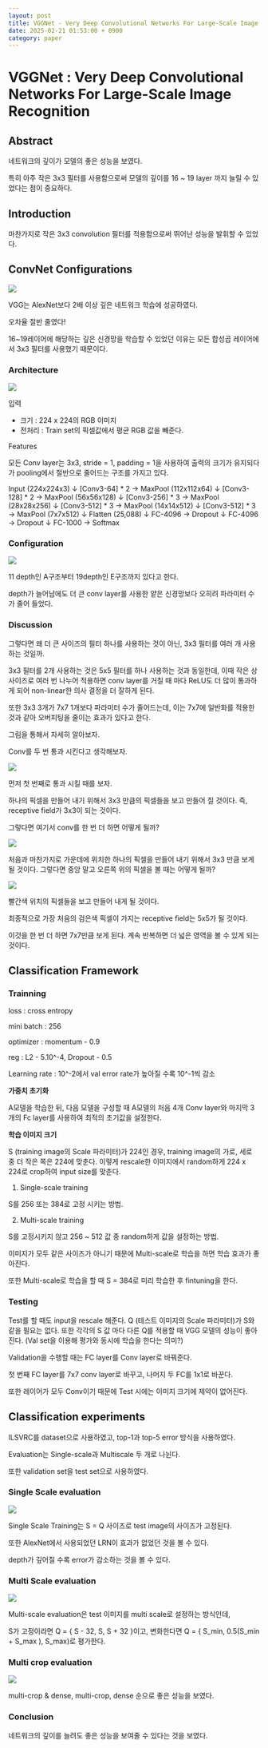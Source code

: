 ```yaml
---
layout: post
title: VGGNet - Very Deep Convolutional Networks For Large-Scale Image Recognition
date: 2025-02-21 01:53:00 + 0900
category: paper
---
```

# VGGNet : Very Deep Convolutional Networks For Large-Scale Image Recognition

## Abstract

네트워크의 깊이가 모델의 좋은 성능을 보였다.

특히 아주 작은 3x3 필터를 사용함으로써 모델의 깊이를 16 ~ 19 layer 까지 늘릴 수 있었다는 점이 중요하다.

## Introduction

마찬가지로 작은 3x3 convolution 필터를 적용함으로써 뛰어난 성능을 발휘할 수 있었다.

## ConvNet Configurations

![](/img/AlexNet-and-VGGNet-architecture.png)

VGG는 AlexNet보다 2배 이상 깊은 네트워크 학습에 성공하였다.

오차율 절반 줄였다!

16~19레이어에 해당하는 깊은 신경망을 학습할 수 있었던 이유는 모든 합성곱 레이어에서 3x3 필터를 사용했기 때문이다.

### Architecture

![](/img/vgg16-neural-network.webp)

입력

- 크기 : 224 x 224의 RGB 이미지
- 전처리 : Train set의 픽셀값에서 평균 RGB 값을 빼준다.

Features

모든 Conv layer는 3x3, stride = 1, padding = 1을 사용하여 출력의 크기가 유지되다가 pooling에서 절반으로 줄어드는 구조를 가지고 있다.

Input (224x224x3)
↓
[Conv3-64] * 2 → MaxPool (112x112x64)
↓
[Conv3-128] * 2 → MaxPool (56x56x128)
↓
[Conv3-256] * 3 → MaxPool (28x28x256)
↓
[Conv3-512] * 3 → MaxPool (14x14x512)
↓
[Conv3-512] * 3 → MaxPool (7x7x512)
↓
Flatten (25,088)
↓
FC-4096 → Dropout
↓
FC-4096 → Dropout
↓
FC-1000 → Softmax

### Configuration

![](/img/vggimage1.jpg)

11 depth인 A구조부터 19depth인 E구조까지 있다고 한다.

depth가 늘어남에도 더 큰 conv layer를 사용한 얕은 신경망보다 오히려 파라미터 수가 줄어 들었다.

### Discussion

그렇다면 왜 더 큰 사이즈의 필터 하나를 사용하는 것이 아닌, 3x3 필터를 여러 개 사용하는 것일까.

3x3 필터를 2개 사용하는 것은 5x5 필터를 하나 사용하는 것과 동일한데, 이때 작은 상사이즈로 여러 번 나누어 적용하면 conv layer를 거칠 때 마다 ReLU도 더 많이 통과하게 되어 non-linear한 의사 결정을 더 잘하게 된다.

또한 3x3 3개가 7x7 1개보다 파라미터 수가 줄어드는데, 이는 7x7에 일반화를 적용한 것과 같아 오버피팅을 줄이는 효과가 있다고 한다.

그림을 통해서 자세히 알아보자.

Conv를 두 번 통과 시킨다고 생각해보자.

![](/img/vggimage2.png)

먼저 첫 번째로 통과 시킬 때를 보자.

하나의 픽셀을 만들어 내기 위해서 3x3 만큼의 픽셀들을 보고 만들어 질 것이다. 즉, receptive field가 3x3이 되는 것이다.

그렇다면 여기서 conv를 한 번 더 하면 어떻게 될까?

![](/img/vggimage3.png)

처음과 마찬가지로 가운데에 위치한 하나의 픽셀을 만들어 내기 위해서 3x3 만큼 보게 될 것이다. 그렇다면 중앙 말고 오른쪽 위의 픽셀을 볼 때는 어떻게 될까?

![](/img/vggimage4.png)

빨간색 위치의 픽셀들을 보고 만들어 내게 될 것이다.

최종적으로 가장 처음의 검은색 픽셀이 가지는 receptive field는 5x5가 될 것이다.

이것을 한 번 더 하면 7x7만큼 보게 된다. 계속 반복하면 더 넓은 영역을 볼 수 있게 되는 것이다.

## Classification Framework

### Trainning

loss : cross entropy

mini batch : 256

optimizer : momentum - 0.9

reg : L2 - 5.10^-4, Dropout - 0.5

Learning rate : 10^-2에서 val error rate가 높아질 수록 10^-1씩 감소

**가중치 초기화**

A모델을 학습한 뒤, 다음 모델을 구성할 때 A모델의 처음 4개 Conv layer와 마지막 3개의 Fc layer를 사용하여 최적의 초기값을 설정한다.

**학습 이미지 크기**

S (training image의 Scale 파라미터)가 224인 경우, training image의 가로, 세로 중 더 작은 쪽은 224에 맞춘다. 이렇게 rescale한 이미지에서 random하게 224 x 224로 crop하여 input size를 맞춘다.

1. Single-scale training

S를 256 또는 384로 고정 시키는 방법. 

2. Multi-scale training

S를 고정시키지 않고 256 ~ 512 값 중 random하게 값을 설정하는 방법.

이미지가 모두 같은 사이즈가 아니기 때문에 Multi-scale로 학습을 하면 학습 효과가 좋아진다. 

또한 Multi-scale로 학습을 할 때 S = 384로 미리 학습한 후 fintuning을 한다.

### Testing

Test를 할 때도 input을 rescale 해준다. Q (테스트 이미지의 Scale 파라미터)가 S와 같을 필요는 없다. 또한 각각의 S 값 마다 다른 Q를 적용할 때 VGG 모델의 성능이 좋아진다. (Val set을 이용해 평가와 동시에 학습을 한다는 의미?)

Validation을 수행할 때는 FC layer를 Conv layer로 바꿔준다.

첫 번째 FC layer를 7x7 conv layer로 바꾸고, 나머지 두 FC를 1x1로 바꾼다.

또한 레이어가 모두 Conv이기 때문에 Test 시에는 이미지 크기에 제약이 없어진다.

## Classification experiments

ILSVRC를 dataset으로 사용하였고, top-1과 top-5 error 방식을 사용하였다.

Evaluation는 Single-scale과 Multiscale 두 개로 나뉜다.

또한 validation set을 test set으로 사용하였다.

### Single Scale evaluation

![](/img/vggimage5.png)

Single Scale Training는 S = Q 사이즈로 test image의 사이즈가 고정된다.

또한 AlexNet에서 사용되었던 LRN이 효과가 없었던 것을 볼 수 있다.

depth가 깊어질 수록 error가 감소하는 것을 볼 수 있다.

### Multi Scale evaluation

![](/img/vggimage6.png)

Multi-scale evaluation은 test 이미지를 multi scale로 설정하는 방식인데, 

S가 고정이라면 Q = { S - 32, S, S + 32 }이고, 변화한다면 Q = { S_min, 0.5(S_min + S_max ), S_max)로 평가한다.

### Multi crop evaluation

![](/img/vggimage7.png)

multi-crop & dense, multi-crop, dense 순으로 좋은 성능을 보였다.

### Conclusion

네트워크의 깊이를 늘려도 좋은 성능을 보여줄 수 있다는 것을 보였다.